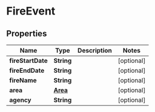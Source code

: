 
# FireEvent

## Properties
Name | Type | Description | Notes
------------ | ------------- | ------------- | -------------
**fireStartDate** | **String** |  |  [optional]
**fireEndDate** | **String** |  |  [optional]
**fireName** | **String** |  |  [optional]
**area** | [**Area**](Area.md) |  |  [optional]
**agency** | **String** |  |  [optional]




